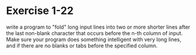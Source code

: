 # Exercise 1-22

write a program to "fold" long input lines into two or more shorter lines after
the last non-blank character that occurs before the n-th column of input.  Make
sure your program does something intelligent with very long lines, and if there
are no blanks or tabs before the specified column.
